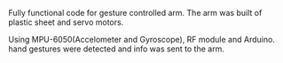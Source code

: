 Fully functional code for gesture controlled arm. 
The arm was built of plastic sheet and servo motors.

Using MPU-6050(Accelometer and Gyroscope), RF module and Arduino. hand gestures were detected and info was sent to the arm.
